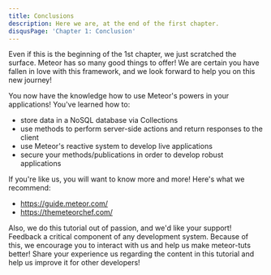```yaml
---
title: Conclusions
description: Here we are, at the end of the first chapter.
disqusPage: 'Chapter 1: Conclusion'
---
```


Even if this is the beginning of the 1st chapter, we just scratched the surface. Meteor has so many good things to offer! 
We are certain you have fallen in love with this framework, and we look forward to help you on this new journey!

You now have the knowledge how to use Meteor's powers in your applications! You've learned how to:
- store data in a NoSQL database via Collections
- use methods to perform server-side actions and return responses to the client
- use Meteor's reactive system to develop live applications
- secure your methods/publications in order to develop robust applications

If you're like us, you will want to know more and more! Here's what we recommend:
- https://guide.meteor.com/ 
- https://themeteorchef.com/

Also, we do this tutorial out of passion, and we'd like your support!
Feedback a critical component of any development system. Because of this, we encourage you to interact with us and help us make meteor-tuts better!
 Share your experience us regarding the content in this tutorial and help us improve it for other developers!